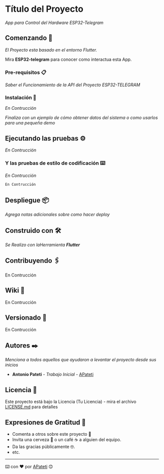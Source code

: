 # Título del Proyecto

_App para Control del Hardware ESP32-Telegram_

## Comenzando 🚀

_El Proyecto esta basado en el entorno Flutter._

Mira **ESP32-telegram** para conocer como interactua esta App.


### Pre-requisitos 📋

_Saber el Funcionamiento de la API del Proyecto ESP32-TELEGRAM_


### Instalación 🔧

_En Contrucción_

_Finaliza con un ejemplo de cómo obtener datos del sistema o como usarlos para una pequeña demo_

## Ejecutando las pruebas ⚙️

_En Contrucción_

### Y las pruebas de estilo de codificación ⌨️

_En Contrucción_

```
En Contrucción
```

## Despliegue 📦

_Agrega notas adicionales sobre como hacer deploy_

## Construido con 🛠️

_Se Realizo con laHerramienta **Flutter**_



## Contribuyendo 🖇️

En Contrucción

## Wiki 📖

En Contrucción

## Versionado 📌

En Contrucción

## Autores ✒️

_Menciona a todos aquellos que ayudaron a levantar el proyecto desde sus inicios_

* **Antonio Pateti** - *Trabajo Inicial* - [APateti](https://github.com/apateti)


## Licencia 📄

Este proyecto está bajo la Licencia (Tu Licencia) - mira el archivo [LICENSE.md](LICENSE.md) para detalles

## Expresiones de Gratitud 🎁

* Comenta a otros sobre este proyecto 📢
* Invita una cerveza 🍺 o un café ☕ a alguien del equipo. 
* Da las gracias públicamente 🤓.
* etc.



---
⌨️ con ❤️ por [APateti](https://github.com/apateti) 😊